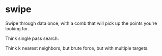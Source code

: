 
# swipe

Swipe through data once, with a comb that will pick up the points you're looking for.

Think single pass search.

Think k nearest neighbors, but brute force, but with multiple targets.


